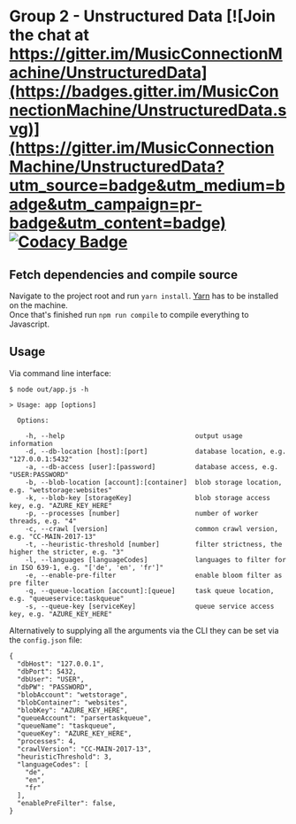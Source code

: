# Group 2 - Unstructured Data [![Join the chat at https://gitter.im/MusicConnectionMachine/UnstructuredData](https://badges.gitter.im/MusicConnectionMachine/UnstructuredData.svg)](https://gitter.im/MusicConnectionMachine/UnstructuredData?utm_source=badge&utm_medium=badge&utm_campaign=pr-badge&utm_content=badge) [![Codacy Badge](https://api.codacy.com/project/badge/Grade/488966f28a0c448cac974baa104b74cc)](https://www.codacy.com/app/kordianbruck/UnstructuredData?utm_source=github.com&amp;utm_medium=referral&amp;utm_content=MusicConnectionMachine/UnstructuredData&amp;utm_campaign=Badge_Grade)

## Fetch dependencies and compile source
Navigate to the project root and run `yarn install`. [Yarn](https://yarnpkg.com/lang/en/) has to be installed on the machine.  
Once that's finished run `npm run compile` to compile everything to Javascript.

## Usage
Via command line interface:
```
$ node out/app.js -h

> Usage: app [options]

  Options:

    -h, --help                                 output usage information
    -d, --db-location [host]:[port]            database location, e.g. "127.0.0.1:5432"
    -a, --db-access [user]:[password]          database access, e.g. "USER:PASSWORD"
    -b, --blob-location [account]:[container]  blob storage location, e.g. "wetstorage:websites"
    -k, --blob-key [storageKey]                blob storage access key, e.g. "AZURE_KEY_HERE"
    -p, --processes [number]                   number of worker threads, e.g. "4"
    -c, --crawl [version]                      common crawl version, e.g. "CC-MAIN-2017-13"
    -t, --heuristic-threshold [number]         filter strictness, the higher the stricter, e.g. "3"
    -l, --languages [languageCodes]            languages to filter for in ISO 639-1, e.g. "['de', 'en', 'fr']"
    -e, --enable-pre-filter                    enable bloom filter as pre filter
    -q, --queue-location [account]:[queue]     task queue location, e.g. "queueservice:taskqueue"
    -s, --queue-key [serviceKey]               queue service access key, e.g. "AZURE_KEY_HERE"

```

Alternatively to supplying all the arguments via the CLI they can be set via the `config.json` file:
```
{
  "dbHost": "127.0.0.1",
  "dbPort": 5432,
  "dbUser": "USER",
  "dbPW": "PASSWORD",
  "blobAccount": "wetstorage",
  "blobContainer": "websites",
  "blobKey": "AZURE_KEY_HERE",
  "queueAccount": "parsertaskqueue",
  "queueName": "taskqueue",
  "queueKey": "AZURE_KEY_HERE",
  "processes": 4,
  "crawlVersion": "CC-MAIN-2017-13",
  "heuristicThreshold": 3,
  "languageCodes": [
    "de",
    "en",
    "fr"
  ],
  "enablePreFilter": false,
}
```
